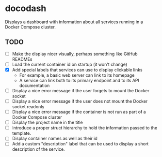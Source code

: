 # docodash

Displays a dashboard with information about all services running in a Docker Compose cluster. 

## TODO

- [ ] Make the display nicer visually, perhaps something like GitHub READMEs
- [ ] Load the current container id on startup (it won't change)
- [x] Add special labels that services can use to display clickable links
  - For example, a basic web server can link to its homepage
  - A service can link both to its primary endpoint and to its API documentation
- [ ] Display a nice error message if the user forgets to mount the Docker socket
- [ ] Display a nice error message if the user does not mount the Docker socket readonly
- [ ] Display a nice error message if the container is not run as part of a Docker Compose cluster
- [ ] Display the project name in the title
- [ ] Introduce a proper struct hierarchy to hold the information passed to the template.
- [ ] Display container names as well as their id
- [ ] Add a custom "description" label that can be used to display a short description of the service.